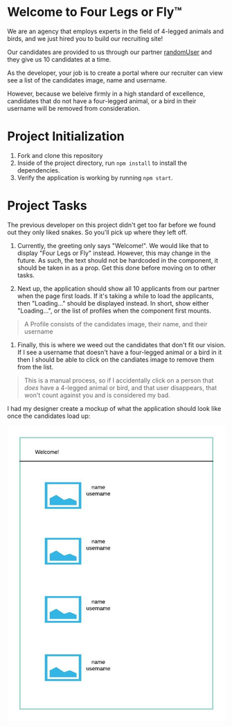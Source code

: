 # Welcome to Four Legs or Fly™

We are an agency that employs experts in the field of 4-legged animals and birds, and we just hired you to build our recruiting site!

Our candidates are provided to us through our partner [randomUser]("https://randomuser.me/api?results=10") and they give us 10 candidates at a time.

As the developer, your job is to create a portal where our recruiter can view see a list of the candidates image, name and username.

However, because we beleive firmly in a high standard of excellence, candidates that do not have a four-legged animal, or a bird in their username will be removed from consideration.

# Project Initialization

1. Fork and clone this repository
1. Inside of the project directory, run `npm install` to install the dependencies.
1. Verify the application is working by running `npm start`.

# Project Tasks

The previous developer on this project didn't get too far before we found out they only liked snakes. So you'll pick up where they left off.

1. Currently, the greeting only says "Welcome!".  We would like that to display "Four Legs or Fly" instead.  However, this may change in the future. As such, the text should not be hardcoded in the component, it should be taken in as a prop. Get this done before moving on to other tasks.

1. Next up, the application should show all 10 applicants from our partner when the page first loads. If it's taking a while to load the applicants, then "Loading..." should be displayed instead. In short, show either "Loading...", or the list of profiles when the component first mounts.

> A Profile consists of the candidates image, their name, and their username

1. Finally, this is where we weed out the candidates that don't fit our vision.  If I see a username that doesn't have a four-legged animal or a bird in it then I should be able to click on the candiates image to remove them from the list. 

> This is a manual process, so if I accidentally click on a person that _does_ have a 4-legged animal or bird, and that user disappears, that won't count against you and is considered my bad.

I had my designer create a mockup of what the application should look like once the candidates load up:

![mockup](src/images/four-legs-or-fly.jpeg)